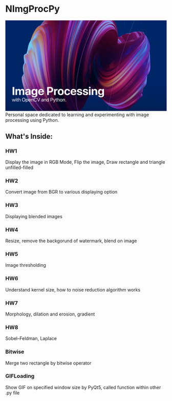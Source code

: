 # NImgProcPy

<img src="Assets/Readme/BG.png" alt="Background Image" width="600"/>
Personal space dedicated to learning and experimenting with image processing using Python. 

## What's Inside:

### HW1 
Display the image in RGB Mode, Flip the image, Draw rectangle and triangle unfilled-filled

### HW2 
Convert image from BGR to various displaying option

### HW3
Displaying blended images

### HW4
Resize, remove the backgorund of watermark, blend on image

### HW5
Image thresholding

### HW6
Understand kernel size, how to noise reduction algorithm works

### HW7
Morphology, dilation and erosion, gradient

### HW8
Sobel–Feldman, Laplace

### Bitwise
Merge two rectangle by bitwise operator

### GIFLoading
Show GIF on specified window size by PyQt5, called function within other .py file



